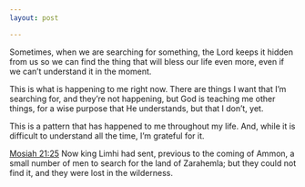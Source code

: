 ```yaml
---
layout: post

---
```

Sometimes, when we are searching for something, the Lord keeps it hidden from us so we can find the thing that will bless our life even more, even if we can’t understand it in the moment. 

This is what is happening to me right now. There are things I want that I’m searching for, and they’re not happening, but God is teaching me other things, for a wise purpose that He understands, but that I don’t, yet. 

This is a pattern that has happened to me throughout my life. And, while it is difficult to understand all the time, I’m grateful for it. 

[Mosiah 21:25](https://www.churchofjesuschrist.org/study/scriptures/bofm/mosiah/21?id=p25&lang=eng#p25) ​Now king Limhi had sent, previous to the coming of Ammon, a ​​​small​ number of men to ​​​search​ for the land of Zarahemla; but they could not find it, and they were lost in the wilderness.